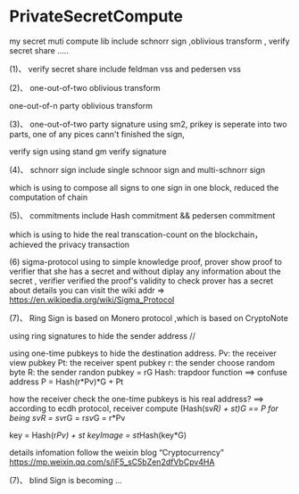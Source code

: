# PrivateSecretCompute
my secret muti compute lib include  schnorr sign ,oblivious transform , verify secret share .....


(1)、
verify secret share include feldman vss and pedersen vss

(2)、
one-out-of-two oblivious transform 

one-out-of-n party oblivious transform

(3)、
one-out-of-two party signature using sm2, prikey is seperate into two parts, one of any pices cann't finished the sign,

verify sign using stand gm verify signature

(4)、
schnorr sign include single schnoor sign and multi-schnorr sign

which is using to compose all signs to one sign in one block, reduced the computation of chain

(5)、
commitments include Hash commitment && pedersen commitment

which is using to hide the real transcation-count on the blockchain， achieved the privacy transaction

(6)
sigma-protocol using to simple knowledge proof, prover show proof to verifier that she has a secret and without 
diplay any information about the secret , verifier verified the proof's validity to check prover has a secret
about details you can visit the wiki addr => https://en.wikipedia.org/wiki/Sigma_Protocol 


(7)、
Ring Sign is based on Monero protocol ,which is based on CryptoNote

using ring signatures to hide the sender address  //

using one-time pubkeys to hide the destination address. 
Pv: the receiver view pubkey
Pt: the receiver spent pubkey
r: the sender choose random byte
R: the sender randon pubkey = rG
Hash: trapdoor function
==> confuse address P = Hash(r*Pv)*G + Pt

how the receiver check the one-time pubkeys is his real address?
==> according to ecdh protocol, receiver compute (Hash(sv*R) + st)*G == P for being sv*R = sv*rG = r*sv*G = r*Pv

key = Hash(r*Pv) + st   keyImage = st*Hash(key*G)

details infomation follow the weixin blog “Cryptocurrency”  https://mp.weixin.qq.com/s/iF5_sC5bZen2dfVbCpv4HA

(7)、
blind Sign is becoming ...




